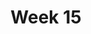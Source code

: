 ---
title: Week 15
days:
  - date: 2022-11-27
    events:
      "**Lecture 36**{: .label .label-lec} [Non-parametric Testing Alternatives](https://ph142-ucb.github.io/fa23/src/lec/Lec36_NonParamStat.pdf)":
  - date: 2022-11-29
    events:
      "**Lecture 37**{: .label .label-lec} Regression Modeling with a Categorical Exposure":
      "**Lab**{: .label .label-lab} Final Exam Review":
  - date: 2022-12-01
    events:
     "**Lecture 38**{: .label .label-lec} Final Exam Review":
     "**Data Project**{: .label .label-proj} Data Skills Demonstration Part III (Due 5:00 PM PST)":
---